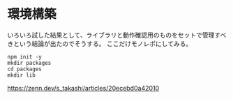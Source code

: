 # 環境構築

いろいろ試した結果として、ライブラリと動作確認用のものをセットで管理すべきという結論が出たのでそうする。
ここだけモノレポにしてみる。

```
npm init -y
mkdir packages
cd packages
mkdir lib

```

https://zenn.dev/s_takashi/articles/20ecebd0a42010

